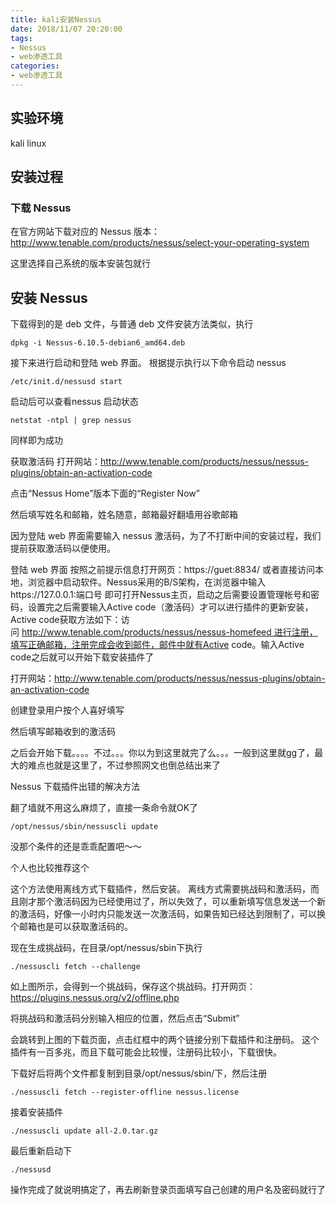 ```yaml
---
title: kali安装Nessus
date: 2018/11/07 20:20:00
tags: 
- Nessus
- web渗透工具
categories: 
- web渗透工具
---
```


## 实验环境
kali linux

## 安装过程
### 下载 Nessus
在官方网站下载对应的 Nessus 版本：http://www.tenable.com/products/nessus/select-your-operating-system

这里选择自己系统的版本安装包就行

## 安装 Nessus
下载得到的是 deb 文件，与普通 deb 文件安装方法类似，执行

```
dpkg -i Nessus-6.10.5-debian6_amd64.deb
```
接下来进行启动和登陆 web 界面。 
根据提示执行以下命令启动 nessus

```
/etc/init.d/nessusd start
```

启动后可以查看nessus 启动状态

```
netstat -ntpl | grep nessus

```

同样即为成功

获取激活码
打开网站：http://www.tenable.com/products/nessus/nessus-plugins/obtain-an-activation-code



点击“Nessus Home”版本下面的“Register Now”



然后填写姓名和邮箱，姓名随意，邮箱最好翻墙用谷歌邮箱

因为登陆 web 界面需要输入 nessus 激活码，为了不打断中间的安装过程，我们提前获取激活码以便使用。



登陆 web 界面
按照之前提示信息打开网页：https://guet:8834/
或者直接访问本地，浏览器中启动软件。Nessus采用的B/S架构，在浏览器中输入https://127.0.0.1:端口号 即可打开Nessus主页，启动之后需要设置管理帐号和密码，设置完之后需要输入Active code（激活码）才可以进行插件的更新安装，Active code获取方法如下：访问 http://www.tenable.com/products/nessus/nessus-homefeed 进行注册，填写正确邮箱，注册完成会收到邮件，邮件中就有Active code。输入Active code之后就可以开始下载安装插件了

打开网站：http://www.tenable.com/products/nessus/nessus-plugins/obtain-an-activation-code



创建登录用户按个人喜好填写



然后填写邮箱收到的激活码





之后会开始下载。。。。不过。。。你以为到这里就完了么。。。一般到这里就gg了，最大的难点也就是这里了，不过参照网文也倒总结出来了

Nessus 下载插件出错的解决方法


翻了墙就不用这么麻烦了，直接一条命令就OK了
```
/opt/nessus/sbin/nessuscli update
```
没那个条件的还是乖乖配置吧～～

个人也比较推荐这个



这个方法使用离线方式下载插件，然后安装。 
离线方式需要挑战码和激活码，而且刚才那个激活码因为已经使用过了，所以失效了，可以重新填写信息发送一个新的激活码，好像一小时内只能发送一次激活码，如果告知已经达到限制了，可以换个邮箱也是可以获取激活码的。

现在生成挑战码，在目录/opt/nessus/sbin下执行
```
./nessuscli fetch --challenge
```

如上图所示，会得到一个挑战码，保存这个挑战码。打开网页：https://plugins.nessus.org/v2/offline.php



将挑战码和激活码分别输入相应的位置，然后点击“Submit”



会跳转到上图的下载页面，点击红框中的两个链接分别下载插件和注册码。 
这个插件有一百多兆，而且下载可能会比较慢，注册码比较小，下载很快。

下载好后将两个文件都复制到目录/opt/nessus/sbin/下，然后注册
```
./nessuscli fetch --register-offline nessus.license
```

接着安装插件
```
./nessuscli update all-2.0.tar.gz 
```



最后重新启动下
```
./nessusd
```

操作完成了就说明搞定了，再去刷新登录页面填写自己创建的用户名及密码就行了
